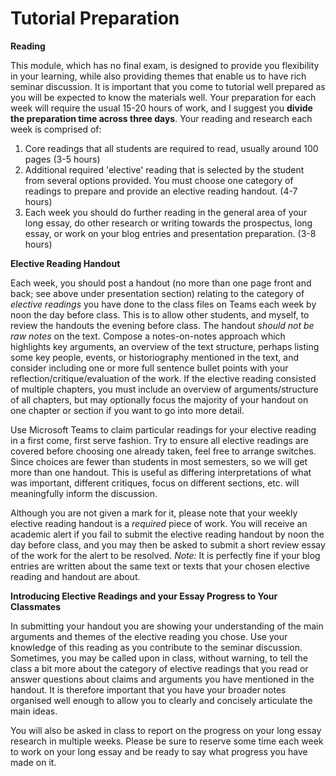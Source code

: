 # Tutorial Preparation

**Reading**

This module, which has no final exam, is designed to provide you flexibility in your learning, while also providing themes that enable us to have rich seminar discussion. It is important that you come to tutorial well prepared as you will be expected to know the materials well. Your preparation for each week will require the usual 15-20 hours of work, and I suggest you **divide the preparation time across three days**. Your reading and research each week is comprised of:

1) Core readings that all students are required to read, usually around 100 pages (3-5 hours)
2) Additional required 'elective' reading that is selected by the student from several options provided. You must choose one category of readings to prepare and provide an elective reading handout. (4-7 hours)
3) Each week you should do further reading in the general area of your long essay, do other research or writing towards the prospectus, long essay, or work on your blog entries and presentation preparation. (3-8 hours)

**Elective Reading Handout**

Each week, you should post a handout (no more than one page front and back; see above under presentation section) relating to the category of *elective readings* you have done to the class files on Teams each week by noon the day before class. This is to allow other students, and myself, to review the handouts the evening before class. The handout *should not be raw notes* on the text. Compose a notes-on-notes approach which highlights key arguments, an overview of the text structure, perhaps listing some key people, events, or historiography mentioned in the text, and consider including one or more full sentence bullet points with your reflection/critique/evaluation of the work. If the elective reading consisted of multiple chapters, you must include an overview of arguments/structure of all chapters, but may optionally focus the majority of your handout on one chapter or section if you want to go into more detail.

Use Microsoft Teams to claim particular readings for your elective reading in a first come, first serve fashion. Try to ensure all elective readings are covered before choosing one already taken, feel free to arrange switches. Since choices are fewer than students in most semesters, so we will get more than one handout. This is useful as differing interpretations of what was important, different critiques, focus on different sections, etc. will meaningfully inform the discussion. 

Although you are not given a mark for it, please note that your weekly elective reading handout is a *required* piece of work. You will receive an academic alert if you fail to submit the elective reading handout by noon the day before class, and you may then be asked to submit a short review essay of the work for the alert to be resolved. *Note:* It is perfectly fine if your blog entries are written about the same text or texts that your chosen elective reading and handout are about. 

**Introducing Elective Readings and your Essay Progress to Your Classmates**

In submitting your handout you are showing your understanding of the main arguments and themes of the elective reading you chose. Use your knowledge of this reading as you contribute to the seminar discussion. Sometimes, you may be called upon in class, without warning, to tell the class a bit more about the category of elective readings that you read or answer questions about claims and arguments you have mentioned in the handout. It is therefore important that you have your broader notes organised well enough to allow you to clearly and concisely articulate the main ideas. 

You will also be asked in class to report on the progress on your long essay research in multiple weeks. Please be sure to reserve some time each week to work on your long essay and be ready to say what progress you have made on it.
